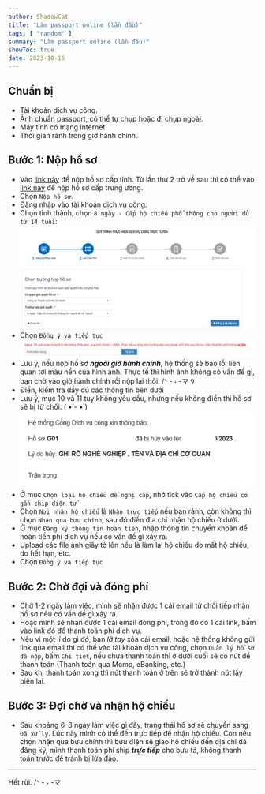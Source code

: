 ```yaml
---
author: ShadowCat
title: "Làm passport online (lần đầu)"
tags: [ "random" ]
summary: "Làm passport online (lần đầu)"
showToc: true
date: 2023-10-16
---
```


## Chuẩn bị

- Tài khoản dịch vụ công.
- Ảnh chuẩn passport, có thể tự chụp hoặc đi chụp ngoài.
- Máy tính có mạng internet.
- Thời gian rảnh trong giờ hành chính.

## Bước 1: Nộp hồ sơ
- Vào [link này](https://dichvucong.bocongan.gov.vn/bocongan/bothutuc/tthc?matt=29497) để nộp hồ sơ cấp tỉnh.
Từ lần thứ 2 trở về sau thì có thể vào [link này](https://dichvucong.bocongan.gov.vn/bocongan/bothutuc/tthc?matt=26270) để nộp hồ sơ cấp trung ương.
- Chọn `Nộp hồ sơ`.
- Đăng nhập vào tài khoản dịch vụ công.
- Chọn tỉnh thành, chọn `8 ngày - Cấp hộ chiếu phổ thông cho người đủ từ 14 tuổi`:
![Step 1](ho-chieu-step1.png)
- Chọn `Đồng ý và tiếp tục`
![Step 1 - Up hình](ho-chieu-step1-up-hinh.png)
- Lưu ý, nếu nộp hồ sơ ***ngoài giờ hành chính***, hệ thống sẽ báo lỗi liên quan tới màu nền của hình ảnh.
Thực tế thì hình ảnh không có vấn đề gì, bạn chờ vào giờ hành chính rồi nộp lại thôi. /ᐠ - ˕ -マ Ⳋ
- Điền, kiểm tra đầy đủ các thông tin bên dưới
- Lưu ý, mục 10 và 11 tuy không yêu cầu, nhưng nếu không điền thì hồ sơ sẽ bị từ chối. (  •̀ - •́  )
![img.png](ho-chieu-step1-reject.png)
- Ở mục `Chọn loại hộ chiếu đề nghị cấp`, nhớ tick vào `Cấp hộ chiếu có gắn chip điện tử`
- Chọn `Nơi nhận hộ chiếu` là `Nhận trực tiếp` nếu bạn rảnh, còn không thì chọn `Nhận qua bưu chính`, sau đó điền địa chỉ nhận hộ chiếu ở dưới.
- Ở mục `Đăng ký thông tin hoàn tiền`, nhập thông tin chuyển khoản để hoàn tiền phí dịch vụ nếu có vấn đề gì xảy ra.
- Upload các file ảnh giấy tờ lên nếu là làm lại hộ chiếu do mất hộ chiếu, do hết hạn, etc.
- Chọn `Đồng ý và tiếp tục`

## Bước 2: Chờ đợi và đóng phí
- Chờ 1-2 ngày làm việc, mình sẽ nhận được 1 cái email từ chối tiếp nhận hồ sơ nếu có vấn đề gì xảy ra.
- Hoặc mình sẽ nhận được 1 cái email đóng phí, trong đó có 1 cái link, bấm vào link đó để thanh toán phí dịch vụ.
- Nếu vì một lí do gì đó, bạn _lỡ tay_ xóa cái email,
hoặc hệ thống không gửi link qua email thì có thể vào tài khoản dịch vụ công, chọn `Quản lý hồ sơ đã nộp`, bấm `Chi tiết`,
nếu chưa thanh toán thì ở dưới cuối sẽ có nút để thanh toán (Thanh toán qua Momo, eBanking, etc.)
- Sau khi thanh toán xong thì nút thanh toán ở trên sẽ trở thành nút lấy biên lai.

## Bước 3: Đợi chờ và nhận hộ chiếu
- Sau khoảng 6-8 ngày làm việc gì đấy, trạng thái hồ sơ sẽ chuyển sang `Đã xử lý`.
Lúc này mình có thể đến trực tiếp để nhận hộ chiếu.
Còn nếu chọn nhận qua bưu chính thì bưu điện sẽ giao hộ chiếu đến địa chỉ đã đăng ký,
mình thanh toán phí ship ***trực tiếp*** cho bưu tá, không thanh toán trước để tránh bị lừa đảo.

---
Hết rùi. /ᐠ - ˕ -マ